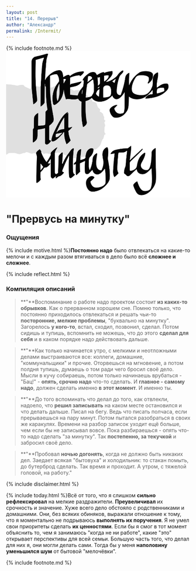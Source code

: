 ```yaml
---
layout: post
title: "14. Перерыв"
author: "Александр"
permalink: /Intermit/
---
```

{% include footnote.md %}
<a href="/cards/">!["прервусь на минутку"](/_img/14.svg)</a>
# "Прервусь на минутку"

### Ощущения
{% include motive.html %}**Постоянно надо** было отвлекаться на какие-то мелочи и с каждым разом втягиваться в дело было всё **сложнее и сложнее**.

{% include reflect.html %}
### Компиляция описаний
>**"**Воспоминание о работе надо проектом состоит **из каких-то обрывков**. Как о прерванном хорошем сне. Помню только, что постоянно приходилось отвлекаться и решать чьи-то **посторонние, мелкие проблемы**, "буквально на минутку". Загорелось **у кого-то**, встал, сходил, позвонил, сделал. Потом сидишь и тупишь, вспомнить не можешь, что до этого **сделал для себя** и в каком порядке надо действовать дальше. 

>**"**Как только  начинается утро, с мелкими и неотложными делами выстраиваются все: коллеги, домашние, "коммунальщики" и прочие.  Оторвешься на мгновение, а потом полдня тупишь, думаешь о том ради чего бросил своё дело. Мысли в кучу собираешь, потом только начинаешь врубаться - "Бац!" - **опять, срочно надо** что-то сделать. И **главное - самому надо**, должен сделать именно **в этот момент**. И именно ты. 

>**"**До того вспоминать что делал до того, как  отвлекли, надоело, что **решил записывать** на каком месте остановился и что делать дальше. Писал на бегу. Ведь что писать полчаса, если прерываешься на пару минут. Потом пытался разобраться в своих же каракулях. Времени на разбор записок уходит ещё больше, чем если бы не записывал вовсе. Пока разбираешься - опять что-то надо сделать "за минутку". Так **постепенно, за текучкой** и забросил своё дело. 

>**"**Пробовал **ночью догонять**, когда не должно быть никаких дел. Заедает всякая "бытовуха" и холодильник: то стакан помыть, до бутерброд сделать. Так время и проходит. А утром, с тяжелой головой, на работу." 

{% include disclaimer.html %}

{% include today.html %}Всё от того, что я слишком **сильно рефлексировал** на мелкие раздражители. **Преувеличивал** их срочность и значение. Хуже всего дело обстояло с родственниками и домашними. Они, без всяких обиняков, выражали отношение к тому, что я моментально не подрываюсь **выполнять их поручения**. Я не умел свои приоритеты сделать **их ценностями**. Если бы я смог в тот момент объяснить то, чем я занимаюсь "когда не ни работе", какие "это" открывает перспективы для всей семьи. Большую часть того, что делал для них я, они могли делать сами. Тогда бы у меня **наполовину уменьшился шум** от бытовой "мелочёвки".

{% include footnote.md %}
